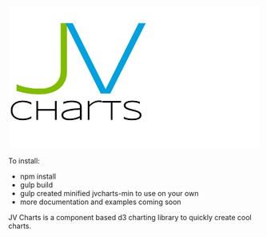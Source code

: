 ![Alt text](lib/jvLogo.png?raw=true "Title")

To install:
- npm install
- gulp build
- gulp created minified jvcharts-min to use on your own
- more documentation and examples coming soon

JV Charts is a component based d3 charting library to quickly create cool charts.
